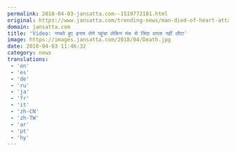 ```yaml
---
permalink: 2018-04-03-jansatta.com--1519772181.html
original: https://www.jansatta.com/trending-news/man-died-of-heart-attack-while-receiving-gold-medal-award-in-agra-was-laughing/620536/
domain: jansatta.com
title: 'Video: नाचते हुए इनाम लेने पहुंचा लेकिन मंच से जिंदा वापस नहीं लौटा'
image: https://images.jansatta.com/2018/04/Death.jpg
date: 2018-04-03 11:46:32
category: news
translations: 
 - 'en'
 - 'es'
 - 'de'
 - 'ru'
 - 'ja'
 - 'fr'
 - 'it'
 - 'zh-CN'
 - 'zh-TW'
 - 'ar'
 - 'pt'
 - 'hy'
---
```


